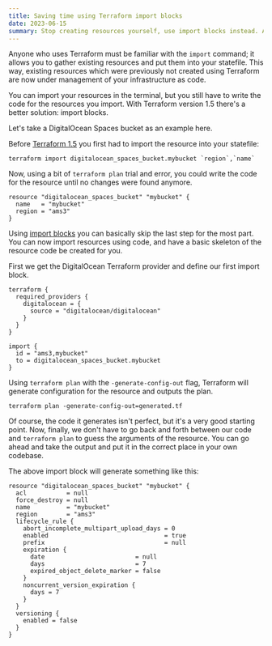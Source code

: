 ```yaml
---
title: Saving time using Terraform import blocks
date: 2023-06-15
summary: Stop creating resources yourself, use import blocks instead. A new feature in Terraform 1.5.
---
```


Anyone who uses Terraform must be familiar with the `import` command; it allows you to gather existing resources and put them into your statefile. This way, existing resources which were previously not created using Terraform are now under management of your infrastructure as code.

You can import your resources in the terminal, but you still have to write the code for the resources you import. With Terraform version 1.5 there's a better solution: import blocks.

Let's take a DigitalOcean Spaces bucket as an example here.

Before [Terraform 1.5](https://www.hashicorp.com/blog/terraform-1-5-brings-config-driven-import-and-checks) you first had to import the resource into your statefile:

```
terraform import digitalocean_spaces_bucket.mybucket `region`,`name`
```

Now, using a bit of `terraform plan` trial and error, you could write the code for the resource until no changes were found anymore.

```
resource "digitalocean_spaces_bucket" "mybucket" {
  name   = "mybucket"
  region = "ams3"
}
```

Using [import blocks](https://developer.hashicorp.com/terraform/tutorials/state/state-import) you can basically skip the last step for the most part. You can now import resources using code, and have a basic skeleton of the resource code be created for you.

First we get the DigitalOcean Terraform provider and define our first import block.

```
terraform {
  required_providers {
    digitalocean = {
      source = "digitalocean/digitalocean"
    }
  }
}

import {
  id = "ams3,mybucket"
  to = digitalocean_spaces_bucket.mybucket
}
```

Using `terraform plan` with the `-generate-config-out` flag, Terraform will generate configuration for the resource and outputs the plan.

```
terraform plan -generate-config-out=generated.tf
```

Of course, the code it generates isn't perfect, but it's a very good starting point. Now, finally, we don't have to go back and forth between our code and `terraform plan` to guess the arguments of the resource. You can go ahead and take the output and put it in the correct place in your own codebase.

The above import block will generate something like this:

```
resource "digitalocean_spaces_bucket" "mybucket" {
  acl           = null
  force_destroy = null
  name          = "mybucket"
  region        = "ams3"
  lifecycle_rule {
    abort_incomplete_multipart_upload_days = 0
    enabled                                = true
    prefix                                 = null
    expiration {
      date                         = null
      days                         = 7
      expired_object_delete_marker = false
    }
    noncurrent_version_expiration {
      days = 7
    }
  }
  versioning {
    enabled = false
  }
}
```
